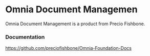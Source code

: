 # Omnia Document Managemen

Omnia Document Management is a product from Precio Fishbone.

### Documentation
https://github.com/preciofishbone/Omnia-Foundation-Docs
